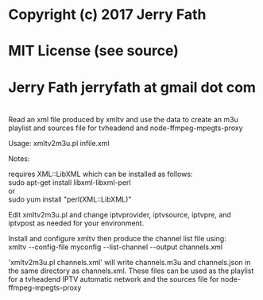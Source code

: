 # Copyright (c) 2017 Jerry Fath  
#  MIT License (see source)  
# Jerry Fath jerryfath at gmail dot com  
#  
  
Read an xml file produced by xmltv and use the data to create an m3u playlist and
sources file for tvheadend and node-ffmpeg-mpegts-proxy  
  
Usage: xmltv2m3u.pl infile.xml  
  
Notes:  
  
requires XML::LibXML which can be installed as follows:  
sudo apt-get install libxml-libxml-perl  
    or  
sudo yum install "perl(XML::LibXML)"  
  
Edit xmltv2m3u.pl and change iptvprovider, iptvsource, iptvpre, and iptvpost as needed for your environment.  
  
Install and configure xmltv then produce the channel list file using:  
xmltv --config-file myconfig --list-channel --output channels.xml  
  
'xmltv2m3u.pl channels.xml' will write channels.m3u and channels.json in the same directory as channels.xml.  These files can be used as the playlist for a tvheadend IPTV automatic network and the sources file for node-ffmpeg-mpegts-proxy  
